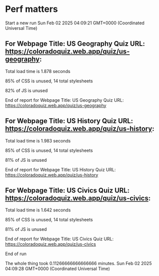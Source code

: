 # Perf matters


Start a new run
Sun Feb 02 2025 04:09:21 GMT+0000 (Coordinated Universal Time)








## For Webpage Title: US Geography Quiz URL: https://coloradoquiz.web.app/quiz/us-geography: 


Total load time is 1.878 seconds


85% of CSS is unused, 14 total stylesheets


82% of JS is unused


End of report for Webpage Title: US Geography Quiz URL: https://coloradoquiz.web.app/quiz/us-geography




## For Webpage Title: US History Quiz URL: https://coloradoquiz.web.app/quiz/us-history: 


Total load time is 1.983 seconds


85% of CSS is unused, 14 total stylesheets


81% of JS is unused


End of report for Webpage Title: US History Quiz URL: https://coloradoquiz.web.app/quiz/us-history




## For Webpage Title: US Civics Quiz URL: https://coloradoquiz.web.app/quiz/us-civics: 


Total load time is 1.642 seconds


85% of CSS is unused, 14 total stylesheets


81% of JS is unused


End of report for Webpage Title: US Civics Quiz URL: https://coloradoquiz.web.app/quiz/us-civics


End of run


The whole thing took 0.11266666666666666 minutes.
Sun Feb 02 2025 04:09:28 GMT+0000 (Coordinated Universal Time)




